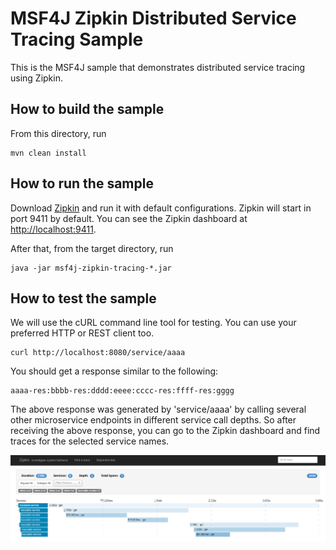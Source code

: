 # MSF4J Zipkin Distributed Service Tracing Sample

This is the MSF4J sample that demonstrates distributed service tracing using Zipkin.

## How to build the sample

From this directory, run

```
mvn clean install
```

## How to run the sample

Download [Zipkin](http://zipkin.io/pages/quickstart.html#Java) and run it with default configurations.
Zipkin will start in port 9411 by default. You can see the Zipkin dashboard at [http://localhost:9411](http://localhost:9411).

After that, from the target directory, run
```
java -jar msf4j-zipkin-tracing-*.jar
```

## How to test the sample

We will use the cURL command line tool for testing. You can use your preferred HTTP or REST client too.

```
curl http://localhost:8080/service/aaaa
```

You should get a response similar to the following:

```
aaaa-res:bbbb-res:dddd:eeee:cccc-res:ffff-res:gggg
```

The above response was generated by 'service/aaaa' by calling several other microservice endpoints in different service call depths.
So after receiving the above response, you can go to the Zipkin dashboard and find traces for the selected service names.


![Zipkin Dashboard](resources/zipkintraces.png)

